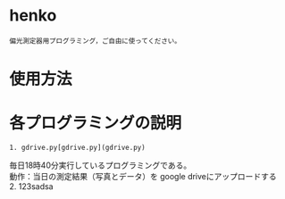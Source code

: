 # henko
    偏光測定器用プログラミング，ご自由に使ってください。
# 使用方法
# 各プログラミングの説明
    1. gdrive.py[gdrive.py](gdrive.py)
毎日18時40分実行しているプログラミングである。<br>
動作：当日の測定結果（写真とデータ）を google driveにアップロードする<br>
    2. 123sadsa
